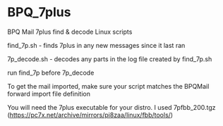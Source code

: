 # BPQ_7plus
BPQ Mail 7plus find & decode Linux scripts

find_7p.sh   - finds 7plus in any new messages since it last ran

7p_decode.sh - decodes any parts in the log file created by find_7p.sh

run find_7p before 7p_decode

To get the mail imported, make sure your script matches the BPQMail forward import file definition

You will need the 7plus executable for your distro. I used 7pfbb_200.tgz (https://pc7x.net/archive/mirrors/pi8zaa/linux/fbb/tools/) 
